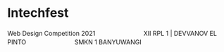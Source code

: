 # Intechfest
Web Design Competition 2021
ㅤ ㅤ ㅤㅤ ㅤㅤㅤ 
XII RPL 1 | DEVVANOV EL PINTO 
ㅤ ㅤ ㅤㅤ ㅤㅤㅤ 
SMKN 1 BANYUWANGI
